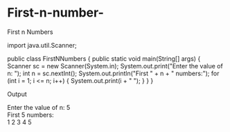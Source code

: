 # First-n-number-
First n Numbers

import java.util.Scanner;

public class FirstNNumbers {
    public static void main(String[] args) {
        Scanner sc = new Scanner(System.in);
        System.out.print("Enter the value of n: ");
        int n = sc.nextInt();
        System.out.println("First " + n + " numbers:");
        for (int i = 1; i <= n; i++) {
            System.out.print(i + " ");
        }
    }
}

Output

Enter the value of n: 5  
First 5 numbers:  
1 2 3 4 5

